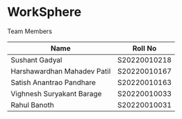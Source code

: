 # WorkSphere

Team Members

| Name                        | Roll No      |
| --------------------------- | ------------ |
| Sushant Gadyal              | S20220010218 |
| Harshawardhan Mahadev Patil | S20220010167 |
| Satish Anantrao Pandhare    | S20220010163 |
| Vighnesh Suryakant Barage   | S20220010033 |
| Rahul Banoth                | S20220010031 |
